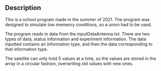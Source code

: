 ## Description

This is a school program made in the summer of 2021. The program was designed to simulate low memeory conditions, so a union had to be used.

The program reads in data from the inputDataAntenna.txt. There are two types of data, status information and experiment information. The data inputted contains an information type, and then the data corresponding to that information type.

The satellite can only hold 5 values at a time, so the values are stored in the array in a circular fashion, overwriting old values with new ones.

